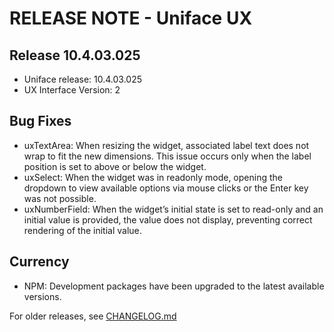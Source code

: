# RELEASE NOTE - Uniface UX

## Release 10.4.03.025

- Uniface release: 10.4.03.025
- UX Interface Version: 2

## Bug Fixes

- uxTextArea: When resizing the widget, associated label text does not wrap to fit the new dimensions. This issue occurs only when the label position is set to above or below the widget.
- uxSelect: When the widget was in readonly mode, opening the dropdown to view available options via mouse clicks or the Enter key was not possible.
- uxNumberField: When the widget’s initial state is set to read-only and an initial value is provided, the value does not display, preventing correct rendering of the initial value.

## Currency

- NPM: Development packages have been upgraded to the latest available versions.

For older releases, see [CHANGELOG.md](CHANGELOG.md)
